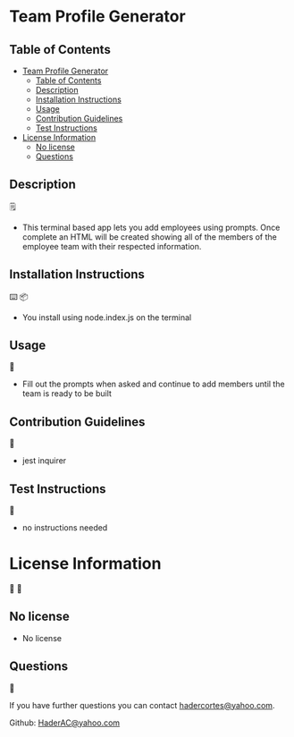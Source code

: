 # Team Profile Generator

## Table of Contents
- [Team Profile Generator](#team-profile-generator)
  - [Table of Contents](#table-of-contents)
  - [Description](#description)
  - [Installation Instructions](#installation-instructions)
  - [Usage](#usage)
  - [Contribution Guidelines](#contribution-guidelines)
  - [Test Instructions](#test-instructions)
- [License Information](#license-information)
  - [No license](#no-license)
  - [Questions](#questions)


## Description
:spiral_notepad:

* This terminal based app lets you add employees using prompts. Once complete an HTML will be created showing all of the members of the employee team with their respected information.

## Installation Instructions

:keyboard:
:package:
* You install using node.index.js on the terminal

## Usage
:battery:

* Fill out the prompts when asked and continue to add members until the team is ready to be built

## Contribution Guidelines
:link:

* jest inquirer 

## Test Instructions
:open_book:

* no instructions needed

# License Information
:memo:
:pencil:

## No license

* No license

## Questions
:e-mail:

If you have further questions you can contact hadercortes@yahoo.com.

Github: HaderAC@yahoo.com
